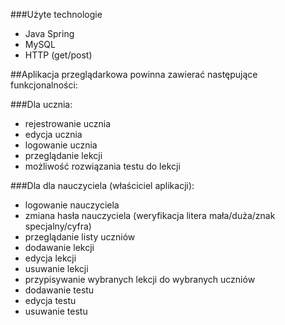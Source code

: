 ###Użyte technologie

- Java Spring
- MySQL
- HTTP (get/post)

##Aplikacja przeglądarkowa powinna zawierać następujące funkcjonalności:

###Dla ucznia:

- rejestrowanie ucznia
- edycja ucznia
- logowanie ucznia
- przeglądanie lekcji
- możliwość rozwiązania testu do lekcji

###Dla dla nauczyciela (właściciel aplikacji):

- logowanie nauczyciela
- zmiana hasła nauczyciela (weryfikacja litera mała/duża/znak specjalny/cyfra)
- przeglądanie listy uczniów
- dodawanie lekcji
- edycja lekcji
- usuwanie lekcji
- przypisywanie wybranych lekcji do wybranych uczniów
- dodawanie testu
- edycja testu
- usuwanie testu